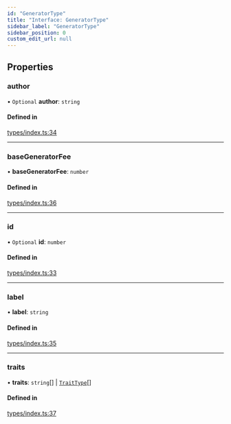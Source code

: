 ```yaml
---
id: "GeneratorType"
title: "Interface: GeneratorType"
sidebar_label: "GeneratorType"
sidebar_position: 0
custom_edit_url: null
---
```


## Properties

### author

• `Optional` **author**: `string`

#### Defined in

[types/index.ts:34](https://github.com/simplitech/meta-dapp/blob/8e62abf/props/sdk/src/types/index.ts#L34)

___

### baseGeneratorFee

• **baseGeneratorFee**: `number`

#### Defined in

[types/index.ts:36](https://github.com/simplitech/meta-dapp/blob/8e62abf/props/sdk/src/types/index.ts#L36)

___

### id

• `Optional` **id**: `number`

#### Defined in

[types/index.ts:33](https://github.com/simplitech/meta-dapp/blob/8e62abf/props/sdk/src/types/index.ts#L33)

___

### label

• **label**: `string`

#### Defined in

[types/index.ts:35](https://github.com/simplitech/meta-dapp/blob/8e62abf/props/sdk/src/types/index.ts#L35)

___

### traits

• **traits**: `string`[] \| [`TraitType`](TraitType.md)[]

#### Defined in

[types/index.ts:37](https://github.com/simplitech/meta-dapp/blob/8e62abf/props/sdk/src/types/index.ts#L37)

